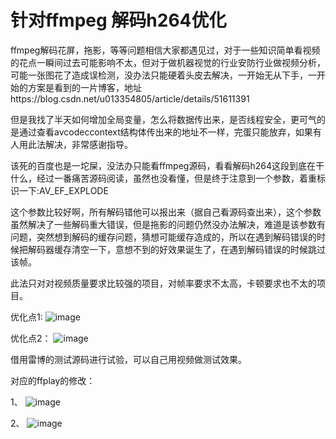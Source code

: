 # 针对ffmpeg 解码h264优化

ffmpeg解码花屏，拖影，等等问题相信大家都遇见过，对于一些知识简单看视频的花点一瞬间过去可能影响不太，但对于做机器视觉的行业安防行业做视频分析，可能一张图花了造成误检测，没办法只能硬着头皮去解决，一开始无从下手，一开始的方案是看到的一片博客，地址https://blog.csdn.net/u013354805/article/details/51611391

但是我找了半天如何增加全局变量，怎么将数据传出来，是否线程安全，更可气的是通过查看avcodeccontext结构体传出来的地址不一样，完蛋只能放弃，如果有人用此法解决，非常感谢指导。

该死的百度也是一坨屎，没法办只能看ffmpeg源码，看看解码h264这段到底在干什么，经过一番痛苦源码阅读，虽然也没看懂，但是终于注意到一个参数，着重标识一下:AV_EF_EXPLODE

这个参数比较好啊，所有解码错他可以报出来（据自己看源码查出来），这个参数虽然解决了一些解码重大错误，但是拖影的问题仍然没办法解决，难道是该参数有问题，突然想到解码的缓存问题，猜想可能缓存造成的，所以在遇到解码错误的时候把解码器缓存清空一下，意想不到的好效果诞生了，在遇到解码错误的时候跳过该帧。

此法只对对视频质量要求比较强的项目，对帧率要求不太高，卡顿要求也不太的项目。

优化点1:
![image](https://user-images.githubusercontent.com/17688273/148004695-fea46768-8ba6-4ff1-a2fb-cf5aaf7426ce.png)

优化点2：
![image](https://user-images.githubusercontent.com/17688273/148004709-d87f6e51-d6e6-4ed3-b202-0dc59c001190.png)


借用雷博的测试源码进行试验，可以自己用视频做测试效果。

对应的ffplay的修改：

1、
![image](https://user-images.githubusercontent.com/17688273/148004732-1779989d-cd5c-4e9b-b144-bae6a69d27be.png)

2、
![image](https://user-images.githubusercontent.com/17688273/148004749-f5009eee-7257-4769-ab22-66e7b6ff45fe.png)
